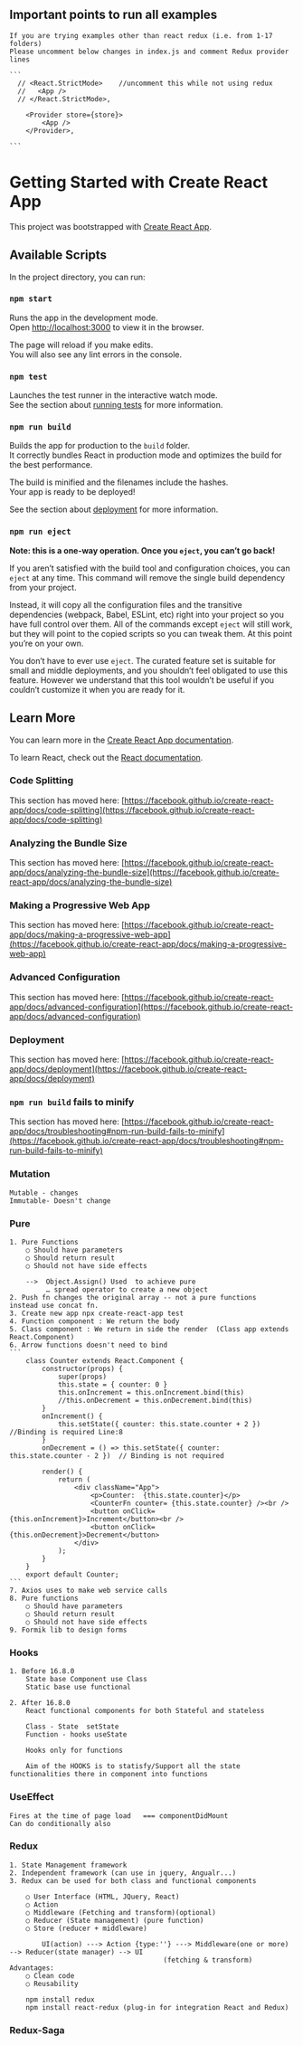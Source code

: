 ## Important points to run all examples

    If you are trying examples other than react redux (i.e. from 1-17 folders)
    Please uncomment below changes in index.js and comment Redux provider lines 

    ```
      // <React.StrictMode>    //uncomment this while not using redux
      //   <App />
      // </React.StrictMode>,

        <Provider store={store}>
            <App />
        </Provider>,
        
    ```    

# Getting Started with Create React App

This project was bootstrapped with [Create React App](https://github.com/facebook/create-react-app).

## Available Scripts

In the project directory, you can run:

### `npm start`

Runs the app in the development mode.\
Open [http://localhost:3000](http://localhost:3000) to view it in the browser.

The page will reload if you make edits.\
You will also see any lint errors in the console.

### `npm test`

Launches the test runner in the interactive watch mode.\
See the section about [running tests](https://facebook.github.io/create-react-app/docs/running-tests) for more information.

### `npm run build`

Builds the app for production to the `build` folder.\
It correctly bundles React in production mode and optimizes the build for the best performance.

The build is minified and the filenames include the hashes.\
Your app is ready to be deployed!

See the section about [deployment](https://facebook.github.io/create-react-app/docs/deployment) for more information.

### `npm run eject`

**Note: this is a one-way operation. Once you `eject`, you can’t go back!**

If you aren’t satisfied with the build tool and configuration choices, you can `eject` at any time. This command will remove the single build dependency from your project.

Instead, it will copy all the configuration files and the transitive dependencies (webpack, Babel, ESLint, etc) right into your project so you have full control over them. All of the commands except `eject` will still work, but they will point to the copied scripts so you can tweak them. At this point you’re on your own.

You don’t have to ever use `eject`. The curated feature set is suitable for small and middle deployments, and you shouldn’t feel obligated to use this feature. However we understand that this tool wouldn’t be useful if you couldn’t customize it when you are ready for it.

## Learn More

You can learn more in the [Create React App documentation](https://facebook.github.io/create-react-app/docs/getting-started).

To learn React, check out the [React documentation](https://reactjs.org/).

### Code Splitting

This section has moved here: [https://facebook.github.io/create-react-app/docs/code-splitting](https://facebook.github.io/create-react-app/docs/code-splitting)

### Analyzing the Bundle Size

This section has moved here: [https://facebook.github.io/create-react-app/docs/analyzing-the-bundle-size](https://facebook.github.io/create-react-app/docs/analyzing-the-bundle-size)

### Making a Progressive Web App

This section has moved here: [https://facebook.github.io/create-react-app/docs/making-a-progressive-web-app](https://facebook.github.io/create-react-app/docs/making-a-progressive-web-app)

### Advanced Configuration

This section has moved here: [https://facebook.github.io/create-react-app/docs/advanced-configuration](https://facebook.github.io/create-react-app/docs/advanced-configuration)

### Deployment

This section has moved here: [https://facebook.github.io/create-react-app/docs/deployment](https://facebook.github.io/create-react-app/docs/deployment)

### `npm run build` fails to minify

This section has moved here: [https://facebook.github.io/create-react-app/docs/troubleshooting#npm-run-build-fails-to-minify](https://facebook.github.io/create-react-app/docs/troubleshooting#npm-run-build-fails-to-minify)



### Mutation   
    Mutable - changes
    Immutable- Doesn't change 

### Pure	
    1. Pure Functions  
   		○ Should have parameters
		○ Should return result
		○ Should not have side effects

        -->  Object.Assign() Used  to achieve pure
             … spread operator to create a new object     
    2. Push fn changes the original array -- not a pure functions   instead use concat fn.
    3. Create new app npx create-react-app test
    4. Function component : We return the body
    5. Class component : We return in side the render  (Class app extends React.Component)
    6. Arrow functions doesn't need to bind
    ```
        class Counter extends React.Component {
            constructor(props) {
                super(props)
                this.state = { counter: 0 }
                this.onIncrement = this.onIncrement.bind(this)
                //this.onDecrement = this.onDecrement.bind(this)
            }
            onIncrement() {
                this.setState({ counter: this.state.counter + 2 })    //Binding is required Line:8
            }
            onDecrement = () => this.setState({ counter: this.state.counter - 2 })  // Binding is not required

            render() {
                return (
                    <div className="App">
                        <p>Counter:  {this.state.counter}</p>
                        <CounterFn counter= {this.state.counter} /><br />
                        <button onClick={this.onIncrement}>Increment</button><br />
                        <button onClick={this.onDecrement}>Decrement</button>
                    </div>
                );
            }
        }
        export default Counter;
    ```
    7. Axios uses to make web service calls
	8. Pure functions 
		○ Should have parameters
		○ Should return result
		○ Should not have side effects
    9. Formik lib to design forms 

### Hooks
	1. Before 16.8.0
        State base Component use Class
        Static base use functional

	2. After 16.8.0
	    React functional components for both Stateful and stateless

        Class - State  setState
        Function - hooks useState
        
        Hooks only for functions 

        Aim of the HOOKS is to statisfy/Support all the state functionalities there in component into functions
### UseEffect
    Fires at the time of page load   === componentDidMount
    Can do conditionally also
    
### Redux
    1. State Management framework
    2. Independent framework (can use in jquery, Angualr...)
    3. Redux can be used for both class and functional components 

        ○ User Interface (HTML, JQuery, React)
        ○ Action
        ○ Middleware (Fetching and transform)(optional)
        ○ Reducer (State management) (pure function) 
        ○ Store (reducer + middleware) 

            UI(action) ---> Action {type:''} ---> Middleware(one or more) --> Reducer(state manager) --> UI
                                          (fetching & transform)  
    Advantages:
        ○ Clean code 
        ○ Reusability
        
        npm install redux
        npm install react-redux (plug-in for integration React and Redux)

### Redux-Saga
    

    